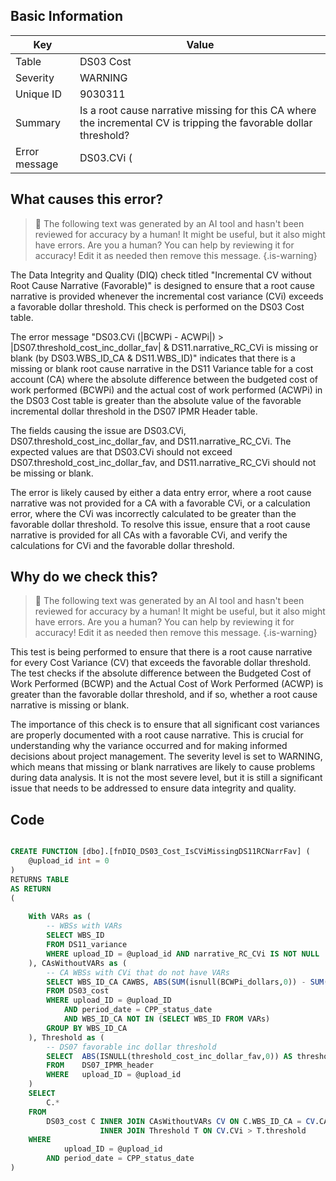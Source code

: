 ## Basic Information
| Key         | Value          |
|-------------|----------------|
| Table       | DS03 Cost |
| Severity    | WARNING |
| Unique ID   | 9030311   |
| Summary     | Is a root cause narrative missing for this CA where the incremental CV is tripping the favorable dollar threshold? |
| Error message | DS03.CVi (|BCWPi - ACWPi|) > |DS07.threshold_cost_inc_dollar_fav| & DS11.narrative_RC_CVi is missing or blank (by DS03.WBS_ID_CA & DS11.WBS_ID). |

## What causes this error?

> :robot: The following text was generated by an AI tool and hasn't been reviewed for accuracy by a human! It might be useful, but it also might have errors. Are you a human? You can help by reviewing it for accuracy! Edit it as needed then remove this message.
{.is-warning}

The Data Integrity and Quality (DIQ) check titled "Incremental CV without Root Cause Narrative (Favorable)" is designed to ensure that a root cause narrative is provided whenever the incremental cost variance (CVi) exceeds a favorable dollar threshold. This check is performed on the DS03 Cost table.

The error message "DS03.CVi (|BCWPi - ACWPi|) > |DS07.threshold_cost_inc_dollar_fav| & DS11.narrative_RC_CVi is missing or blank (by DS03.WBS_ID_CA & DS11.WBS_ID)" indicates that there is a missing or blank root cause narrative in the DS11 Variance table for a cost account (CA) where the absolute difference between the budgeted cost of work performed (BCWPi) and the actual cost of work performed (ACWPi) in the DS03 Cost table is greater than the absolute value of the favorable incremental dollar threshold in the DS07 IPMR Header table.

The fields causing the issue are DS03.CVi, DS07.threshold_cost_inc_dollar_fav, and DS11.narrative_RC_CVi. The expected values are that DS03.CVi should not exceed DS07.threshold_cost_inc_dollar_fav, and DS11.narrative_RC_CVi should not be missing or blank.

The error is likely caused by either a data entry error, where a root cause narrative was not provided for a CA with a favorable CVi, or a calculation error, where the CVi was incorrectly calculated to be greater than the favorable dollar threshold. To resolve this issue, ensure that a root cause narrative is provided for all CAs with a favorable CVi, and verify the calculations for CVi and the favorable dollar threshold.
## Why do we check this?

> :robot: The following text was generated by an AI tool and hasn't been reviewed for accuracy by a human! It might be useful, but it also might have errors. Are you a human? You can help by reviewing it for accuracy! Edit it as needed then remove this message.
{.is-warning}

This test is being performed to ensure that there is a root cause narrative for every Cost Variance (CV) that exceeds the favorable dollar threshold. The test checks if the absolute difference between the Budgeted Cost of Work Performed (BCWP) and the Actual Cost of Work Performed (ACWP) is greater than the favorable dollar threshold, and if so, whether a root cause narrative is missing or blank. 

The importance of this check is to ensure that all significant cost variances are properly documented with a root cause narrative. This is crucial for understanding why the variance occurred and for making informed decisions about project management. The severity level is set to WARNING, which means that missing or blank narratives are likely to cause problems during data analysis. It is not the most severe level, but it is still a significant issue that needs to be addressed to ensure data integrity and quality.
## Code

```sql

CREATE FUNCTION [dbo].[fnDIQ_DS03_Cost_IsCViMissingDS11RCNarrFav] (
	@upload_id int = 0
)
RETURNS TABLE
AS RETURN
(
	
	With VARs as (
		-- WBSs with VARs
		SELECT WBS_ID 
		FROM DS11_variance
		WHERE upload_ID = @upload_id AND narrative_RC_CVi IS NOT NULL
	), CAsWithoutVARs as (
		-- CA WBSs with CVi that do not have VARs
		SELECT WBS_ID_CA CAWBS, ABS(SUM(isnull(BCWPi_dollars,0)) - SUM(isnull(ACWPi_dollars,0))) CVi
		FROM DS03_cost 
		WHERE upload_ID = @upload_ID
			AND period_date = CPP_status_date
			AND WBS_ID_CA NOT IN (SELECT WBS_ID FROM VARs)
		GROUP BY WBS_ID_CA
	), Threshold as (
		-- DS07 favorable inc dollar threshold
		SELECT	ABS(ISNULL(threshold_cost_inc_dollar_fav,0)) AS threshold
		FROM	DS07_IPMR_header 
		WHERE	upload_ID = @upload_id
	)
	SELECT 
		C.*
	FROM
		DS03_cost C	INNER JOIN CAsWithoutVARs CV ON C.WBS_ID_CA = CV.CAWBS
					INNER JOIN Threshold T ON CV.CVi > T.threshold
	WHERE
			upload_ID = @upload_id
		AND period_date = CPP_status_date
)
```
